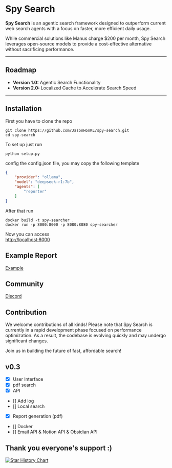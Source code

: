 # Spy Search

**Spy Search** is an agentic search framework designed to outperform current web search agents with a focus on faster, more efficient daily usage.

While commercial solutions like Manus charge $200 per month, Spy Search leverages open-source models to provide a cost-effective alternative without sacrificing performance.

---

## Roadmap

- **Version 1.0:** Agentic Search Functionality  
- **Version 2.0:** Localized Cache to Accelerate Search Speed  

---

## Installation
First you have to clone the repo
```shell
git clone https://github.com/JasonHonKL/spy-search.git
cd spy-search
```

To set up just run 
```shell
python setup.py
```

config the config.json file, you may copy the following template
```json
{
    "provider": "ollama",
    "model": "deepseek-r1:7b",
    "agents": [
        "reporter"
    ]
}
```

After that run 
```shell
docker build -t spy-searcher .   
docker run -p 8000:8000 -p 8080:8080 spy-searcher
```

Now you can access  
[http://localhost:8000](http://localhost:8000)

## Example Report
[Example](./report.md)


## Community 
[Discord](https://discord.gg/rrsMgBdJJt)

## Contribution

We welcome contributions of all kinds! Please note that Spy Search is currently in a rapid development phase focused on performance optimization. As a result, the codebase is evolving quickly and may undergo significant changes.

Join us in building the future of fast, affordable search!

## v0.3 
- [x] User Interface
- [x] pdf search
- [x] API
- [] Add log
- [] Local search
- [x] Report generation (pdf)
- [] Docker
- [] Email API & Notion API & Obsidian API


## Thank you everyone's support :) 
[![Star History Chart](https://api.star-history.com/svg?repos=JasonHonKL/spy-search&type=Date)](https://star-history.com/#JasonHonKL/spy-search&Date)
